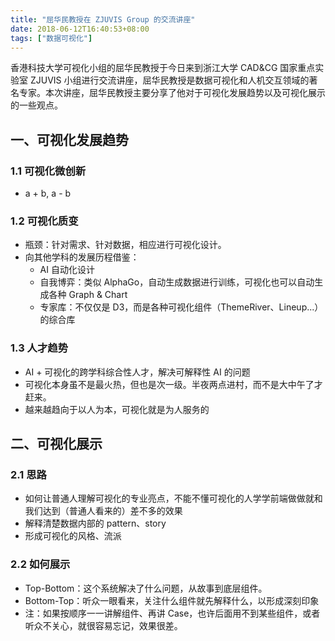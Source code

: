 ```yaml
---
title: "屈华民教授在 ZJUVIS Group 的交流讲座"
date: 2018-06-12T16:40:53+08:00
tags: ["数据可视化"]
---
```


香港科技大学可视化小组的屈华民教授于今日来到浙江大学 CAD&CG 国家重点实验室 ZJUVIS 小组进行交流讲座，屈华民教授是数据可视化和人机交互领域的著名专家。本次讲座，屈华民教授主要分享了他对于可视化发展趋势以及可视化展示的一些观点。

<!--more-->

## 一、可视化发展趋势
### 1.1 可视化微创新
- a + b, a - b

### 1.2 可视化质变
- 瓶颈：针对需求、针对数据，相应进行可视化设计。
- 向其他学科的发展历程借鉴：
  - AI 自动化设计
  - 自我博弈：类似 AlphaGo，自动生成数据进行训练，可视化也可以自动生成各种 Graph & Chart
  - 专家库：不仅仅是 D3，而是各种可视化组件（ThemeRiver、Lineup...）的综合库

### 1.3 人才趋势
- AI + 可视化的跨学科综合性人才，解决可解释性 AI 的问题
- 可视化本身虽不是最火热，但也是次一级。半夜两点进村，而不是大中午了才赶来。
- 越来越趋向于以人为本，可视化就是为人服务的

## 二、可视化展示
### 2.1 思路
- 如何让普通人理解可视化的专业亮点，不能不懂可视化的人学学前端做做就和我们达到（普通人看来的）差不多的效果
- 解释清楚数据内部的 pattern、story
- 形成可视化的风格、流派

### 2.2 如何展示
- Top-Bottom：这个系统解决了什么问题，从故事到底层组件。
- Bottom-Top：听众一眼看来，关注什么组件就先解释什么，以形成深刻印象
- 注：如果按顺序一一讲解组件、再讲 Case，也许后面用不到某些组件，或者听众不关心，就很容易忘记，效果很差。